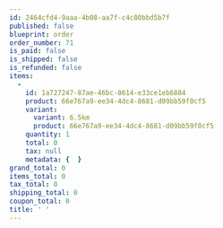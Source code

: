 ```yaml
---
id: 2464cfd4-9aaa-4b08-aa7f-c4c80bbd5b7f
published: false
blueprint: order
order_number: 71
is_paid: false
is_shipped: false
is_refunded: false
items:
  -
    id: 1a727247-87ae-46bc-8614-e33ce1eb6884
    product: 66e767a9-ee34-4dc4-8681-d09bb59f0cf5
    variant:
      variant: 6.5km
      product: 66e767a9-ee34-4dc4-8681-d09bb59f0cf5
    quantity: 1
    total: 0
    tax: null
    metadata: {  }
grand_total: 0
items_total: 0
tax_total: 0
shipping_total: 0
coupon_total: 0
title: ' '
---
```

